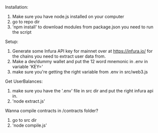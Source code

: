 Installation:

1. Make sure you have node.js installed on your computer
2. go to repo dir
3. 'npm install' to download modules from package.json you need to run the script

Setup:

1. Generate some Infura API key for mainnet over at https://infura.io/ for the chains you need to extract user data from.
2. Make a dev/dummy wallet and put the 12 word mnemonic in .env in variable 'KEY='
3. make sure you're getting the right variable from .env in src/web3.js

Get UserBalances:

1. make sure you have the '.env' file in src dir and put the right infura api in.
2. 'node extract.js'

Wanna compile contracts in /contracts folder?

1. go to src dir
2. 'node compile.js'

